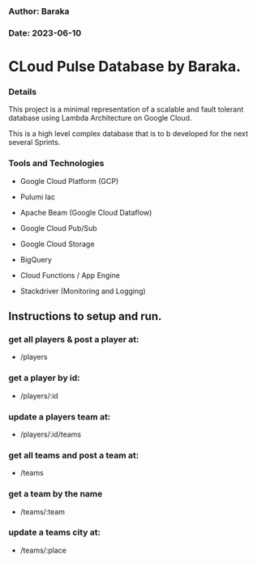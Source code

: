 ### Author: Baraka

### Date: 2023-06-10

# CLoud Pulse Database by Baraka.

### Details

This project is a minimal representation of a scalable and fault tolerant database using Lambda Architecture on Google Cloud. 

This is a high level complex database that is to b developed for the next several Sprints. 


### Tools and Technologies

-   Google Cloud Platform (GCP)

-   Pulumi Iac

-   Apache Beam (Google Cloud Dataflow)

-   Google Cloud Pub/Sub

-   Google Cloud Storage

-   BigQuery

-   Cloud Functions / App Engine

-   Stackdriver (Monitoring and Logging)


## Instructions to setup and run.

### get all players & post a player at: 
- <site-name>/players

### get a player by id: 
- <site-name>/players/:id

### update a players team at: 
- <site-name>/players/:id/teams


### get all teams and post a team at: 
- <site-name>/teams

### get a team by the name
- <site-name>/teams/:team

### update a teams city at: 
- <site-name>/teams/:place



